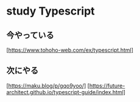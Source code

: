 # study Typescript

## 今やっている

[https://www.tohoho-web.com/ex/typescript.html]

## 次にやる

[https://maku.blog/p/gqo9yoo/]
[https://future-architect.github.io/typescript-guide/index.html]